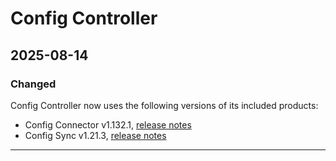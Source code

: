 # Config Controller

## 2025-08-14

### Changed

Config Controller now uses the following versions of its included products:

* Config Connector v1.132.1, [release notes](https://cloud.google.com/config-connector/docs/release-notes#July_14_2025)
* Config Sync v1.21.3, [release notes](https://cloud.google.com/kubernetes-engine/enterprise/config-sync/docs/release-notes#July_24_2025)

---
